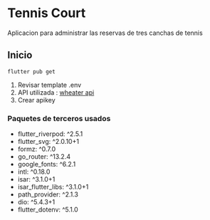 # Tennis Court

Aplicacion para administrar las reservas de tres canchas de tennis

## Inicio

```
flutter pub get
 ```

1. Revisar template .env
2. API utilizada : [wheater api](https://www.weatherapi.com/)
3. Crear apikey

### Paquetes de terceros usados

- flutter_riverpod: ^2.5.1
- flutter_svg: ^2.0.10+1
- formz: ^0.7.0
- go_router: ^13.2.4
- google_fonts: ^6.2.1
- intl: ^0.18.0
- isar: ^3.1.0+1
- isar_flutter_libs: ^3.1.0+1
- path_provider: ^2.1.3
- dio: ^5.4.3+1
- flutter_dotenv: ^5.1.0

